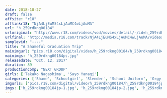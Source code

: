 ```yaml
---
date: 2018-10-27
draft: false
affsite: "r18"
afflinkr18: "NjA4LjEuMS4xLjAuMC4wLjAuMA"
url: "h_259rdkng00184"
urloriginal: "http://www.r18.com/videos/vod/movies/detail/-/id=h_259rdkng00184"
urlfinal: "http://media.r18.com/track/NjA4LjEuMS4xLjAuMC4wLjAuMA/videos/vod/movies/detail/-/id=h_259rdkng00184"
samplevid: "----"
title: "A Shameful Graduation Trip"
mainimgurl: "pics.r18.com/digital/video/h_259rdkng00184/h_259rdkng00184ps.jpg"
mainimgs: "h_259rdkng00184ps.jpg"
releasedate: "Oct. 12, 2017"
duration: 89
productioncomp: "NEXT GROUP"
girls: ['Takako Nagashima', 'Sayo Yanagi']
categories: ['Shame', 'Schoolgirl', 'Slender', 'School Uniform', 'Orgy', 'Lesbian', 'Outdoor']
imgurls: ['pics.r18.com/digital/video/h_259rdkng00184/h_259rdkng00184jp-1.jpg', 'pics.r18.com/digital/video/h_259rdkng00184/h_259rdkng00184jp-2.jpg', 'pics.r18.com/digital/video/h_259rdkng00184/h_259rdkng00184jp-3.jpg', 'pics.r18.com/digital/video/h_259rdkng00184/h_259rdkng00184jp-4.jpg', 'pics.r18.com/digital/video/h_259rdkng00184/h_259rdkng00184jp-5.jpg', 'pics.r18.com/digital/video/h_259rdkng00184/h_259rdkng00184jp-6.jpg', 'pics.r18.com/digital/video/h_259rdkng00184/h_259rdkng00184jp-7.jpg', 'pics.r18.com/digital/video/h_259rdkng00184/h_259rdkng00184jp-8.jpg', 'pics.r18.com/digital/video/h_259rdkng00184/h_259rdkng00184jp-9.jpg', 'pics.r18.com/digital/video/h_259rdkng00184/h_259rdkng00184jp-10.jpg', 'pics.r18.com/digital/video/h_259rdkng00184/h_259rdkng00184jp-11.jpg', 'pics.r18.com/digital/video/h_259rdkng00184/h_259rdkng00184jp-12.jpg', 'pics.r18.com/digital/video/h_259rdkng00184/h_259rdkng00184jp-13.jpg', 'pics.r18.com/digital/video/h_259rdkng00184/h_259rdkng00184jp-14.jpg', 'pics.r18.com/digital/video/h_259rdkng00184/h_259rdkng00184jp-15.jpg', 'pics.r18.com/digital/video/h_259rdkng00184/h_259rdkng00184jp-16.jpg', 'pics.r18.com/digital/video/h_259rdkng00184/h_259rdkng00184jp-17.jpg', 'pics.r18.com/digital/video/h_259rdkng00184/h_259rdkng00184jp-18.jpg', 'pics.r18.com/digital/video/h_259rdkng00184/h_259rdkng00184jp-19.jpg', 'pics.r18.com/digital/video/h_259rdkng00184/h_259rdkng00184jp-20.jpg']
imgs: ['h_259rdkng00184jp-1.jpg', 'h_259rdkng00184jp-2.jpg', 'h_259rdkng00184jp-3.jpg', 'h_259rdkng00184jp-4.jpg', 'h_259rdkng00184jp-5.jpg', 'h_259rdkng00184jp-6.jpg', 'h_259rdkng00184jp-7.jpg', 'h_259rdkng00184jp-8.jpg', 'h_259rdkng00184jp-9.jpg', 'h_259rdkng00184jp-10.jpg', 'h_259rdkng00184jp-11.jpg', 'h_259rdkng00184jp-12.jpg', 'h_259rdkng00184jp-13.jpg', 'h_259rdkng00184jp-14.jpg', 'h_259rdkng00184jp-15.jpg', 'h_259rdkng00184jp-16.jpg', 'h_259rdkng00184jp-17.jpg', 'h_259rdkng00184jp-18.jpg', 'h_259rdkng00184jp-19.jpg', 'h_259rdkng00184jp-20.jpg']
---
```

